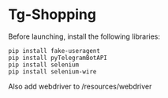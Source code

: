 # Tg-Shopping

Before launching, install the following libraries:
```
pip install fake-useragent
pip install pyTelegramBotAPI
pip install selenium
pip install selenium-wire
```
Also add webdriver to /resources/webdriver
